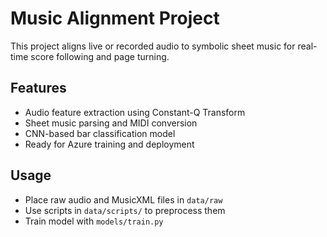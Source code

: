 # Music Alignment Project

This project aligns live or recorded audio to symbolic sheet music for real-time score following and page turning.

## Features
- Audio feature extraction using Constant-Q Transform
- Sheet music parsing and MIDI conversion
- CNN-based bar classification model
- Ready for Azure training and deployment

## Usage
- Place raw audio and MusicXML files in `data/raw`
- Use scripts in `data/scripts/` to preprocess them
- Train model with `models/train.py`